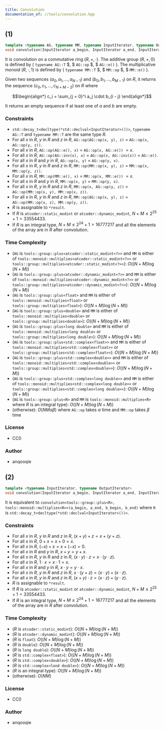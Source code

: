 ```yaml
---
title: Convolution
documentation_of: //tools/convolution.hpp
---
```


## (1)
```cpp
template <typename AG, typename MM, typename InputIterator, typename OutputIterator>
void convolution(InputIterator a_begin, InputIterator a_end, InputIterator b_begin, InputIterator b_end, OutputIterator result);
```

It is convolution on a commutative ring $(R, +, \cdot)$.
The additive group $(R, +, 0)$ is defined by $($ `typename AG::T` $, $ `AG::op` $, $ `AG::e()` $)$.
The multiplicative monoid $(R, \cdot, 1)$ is defined by $($ `typename MM::T` $, $ `MM::op` $, $ `MM::e()` $)$.

Given two sequences $(a_0, a_1, \ldots, a_{N - 1})$ and $(b_0, b_1, \ldots, b_{M - 1})$ on $R$, it returns the sequence $(c_0, c_1, \ldots, c_{N + M - 2})$ on $R$ where

$$\begin{align*}
c_i = \sum_{j = 0}^i a_j \cdot b_{i - j}
\end{align*}$$

It returns an empty sequence if at least one of $a$ and $b$ are empty.

### Constraints
- `std::decay_t<decltype(*std::declval<InputIterator>())>`, `typename AG::T` and `typename MM::T` are the same type $R$.
- For all $x$ in $R$, $y$ in $R$ and $z$ in $R$, `AG::op(AG::op(x, y), z)` $=$ `AG::op(x, AG::op(y, z))`.
- For all $x$ in $R$, `AG::op(AG::e(), x)` $=$ `AG::op(x, AG::e())` $= x$.
- For all $x$ in $R$, `AG::op(AG::inv(x), x)` $=$ `AG::op(x, AG::inv(x))` $=$ `AG::e()`.
- For all $x$ in $R$ and $y$ in $R$, `AG::op(x, y)` $=$ `AG::op(y, x)`.
- For all $x$ in $R$, $y$ in $R$ and $z$ in $R$, `MM::op(MM::op(x, y), z)` $=$ `MM::op(x, MM::op(y, z))`.
- For all $x$ in $R$, `MM::op(MM::e(), x)` $=$ `MM::op(x, MM::e())` $= x$.
- For all $x$ in $R$ and $y$ in $R$, `MM::op(x, y)` $=$ `MM::op(y, x)`.
- For all $x$ in $R$, $y$ in $R$ and $z$ in $R$, `MM::op(x, AG::op(y, z))` $=$ `AG::op(MM::op(x, y), MM::op(x, z))`.
- For all $x$ in $R$, $y$ in $R$ and $z$ in $R$, `MM::op(AG::op(x, y), z)` $=$ `AG::op(MM::op(x, z), MM::op(y, z))`.
- $R$ is assignable to `*result`.
- If $R$ is `atcoder::static_modint` or `atcoder::dynamic_modint`, $N + M \leq 2^{25} + 1 = 33554433$.
- If $R$ is an integral type, $N + M \leq 2^{24} + 1 = 16777217$ and all the elements of the array are in $R$ after convolution.

### Time Complexity
- (`AG` is `tools::group::plus<atcoder::static_modint<?>>` and `MM` is either of `tools::monoid::multiplies<atcoder::static_modint<?>>` or `tools::group::multiplies<atcoder::static_modint<?>>`): $O((N + M) \log (N + M))$
- (`AG` is `tools::group::plus<atcoder::dynamic_modint<?>>` and `MM` is either of `tools::monoid::multiplies<atcoder::dynamic_modint<?>>` or `tools::group::multiplies<atcoder::dynamic_modint<?>>`): $O((N + M) \log (N + M))$
- (`AG` is `tools::group::plus<float>` and `MM` is either of `tools::monoid::multiplies<float>` or `tools::group::multiplies<float>`): $O((N + M) \log (N + M))$
- (`AG` is `tools::group::plus<double>` and `MM` is either of `tools::monoid::multiplies<double>` or `tools::group::multiplies<double>`): $O((N + M) \log (N + M))$
- (`AG` is `tools::group::plus<long double>` and `MM` is either of `tools::monoid::multiplies<long double>` or `tools::group::multiplies<long double>`): $O((N + M) \log (N + M))$
- (`AG` is `tools::group::plus<std::complex<float>>` and `MM` is either of `tools::monoid::multiplies<std::complex<float>>` or `tools::group::multiplies<std::complex<float>>`): $O((N + M) \log (N + M))$
- (`AG` is `tools::group::plus<std::complex<double>>` and `MM` is either of `tools::monoid::multiplies<std::complex<double>>` or `tools::group::multiplies<std::complex<double>>`): $O((N + M) \log (N + M))$
- (`AG` is `tools::group::plus<std::complex<long double>>` and `MM` is either of `tools::monoid::multiplies<std::complex<long double>>` or `tools::group::multiplies<std::complex<long double>>`): $O((N + M) \log (N + M))$
- (`AG` is `tools::group::plus<R>` and `MM` is `tools::monoid::multiplies<R>` where $R$ is an integral type): $O((N + M) \log (N + M))$
- (otherwise): $O(NM \alpha \beta)$ where `AG::op` takes $\alpha$ time and `MM::op` takes $\beta$ time

### License
- CC0

### Author
- anqooqie

## (2)
```cpp
template <typename InputIterator, typename OutputIterator>
void convolution(InputIterator a_begin, InputIterator a_end, InputIterator b_begin, InputIterator b_end, OutputIterator result);
```

It is equivalent to `convolution<tools::group::plus<R>, tools::monoid::multiplies<R>>(a_begin, a_end, b_begin, b_end)` where `R` is `std::decay_t<decltype(*std::declval<InputIterator>())>`.

### Constraints
- For all $x$ in $R$, $y$ in $R$ and $z$ in $R$, $(x + y) + z = x + (y + z)$.
- For all $x$ in $R$, $0 + x = x + 0 = x$.
- For all $x$ in $R$, $(-x) + x = x + (-x) = 0$.
- For all $x$ in $R$ and $y$ in $R$, $x + y = y + x$.
- For all $x$ in $R$, $y$ in $R$ and $z$ in $R$, $(x \cdot y) \cdot z = x \cdot (y \cdot z)$.
- For all $x$ in $R$, $1 \cdot x = x \cdot 1 = x$.
- For all $x$ in $R$ and $y$ in $R$, $x \cdot y = y \cdot x$.
- For all $x$ in $R$, $y$ in $R$ and $z$ in $R$, $x \cdot (y + z) = (x \cdot y) + (x \cdot z)$.
- For all $x$ in $R$, $y$ in $R$ and $z$ in $R$, $(x + y) \cdot z = (x \cdot z) + (y \cdot z)$.
- $R$ is assignable to `*result`.
- If $R$ is `atcoder::static_modint` or `atcoder::dynamic_modint`, $N + M \leq 2^{25} + 1 = 33554433$.
- If $R$ is an integral type, $N + M \leq 2^{24} + 1 = 16777217$ and all the elements of the array are in $R$ after convolution.

### Time Complexity
- ($R$ is `atcoder::static_modint`): $O((N + M) \log (N + M))$
- ($R$ is `atcoder::dynamic_modint`): $O((N + M) \log (N + M))$
- ($R$ is `float`): $O((N + M) \log (N + M))$
- ($R$ is `double`): $O((N + M) \log (N + M))$
- ($R$ is `long double`): $O((N + M) \log (N + M))$
- ($R$ is `std::complex<float>`): $O((N + M) \log (N + M))$
- ($R$ is `std::complex<double>`): $O((N + M) \log (N + M))$
- ($R$ is `std::complex<lond double>`): $O((N + M) \log (N + M))$
- ($R$ is an integral type): $O((N + M) \log (N + M))$
- (otherwise): $O(NM)$

### License
- CC0

### Author
- anqooqie

